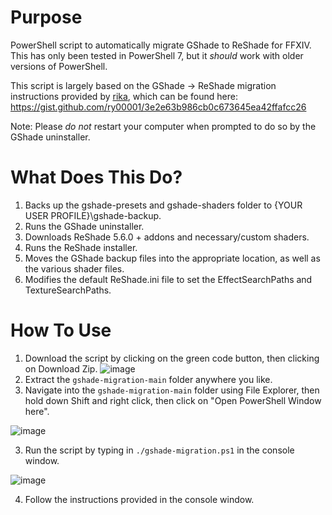 # Purpose
PowerShell script to automatically migrate GShade to ReShade for FFXIV. This has only been tested in PowerShell 7, but it *should* work with older versions of PowerShell.

This script is largely based on the GShade -> ReShade migration instructions provided by [rika](https://twitter.com/lostkagamine), which can be found here: 
https://gist.github.com/ry00001/3e2e63b986cb0c673645ea42ffafcc26

Note: Please *do not* restart your computer when prompted to do so by the GShade uninstaller.

# What Does This Do?
1. Backs up the gshade-presets and gshade-shaders folder to {YOUR USER PROFILE}\gshade-backup.
2. Runs the GShade uninstaller.
3. Downloads ReShade 5.6.0 + addons and necessary/custom shaders.
4. Runs the ReShade installer.
5. Moves the GShade backup files into the appropriate location, as well as the various shader files.
6. Modifies the default ReShade.ini file to set the EffectSearchPaths and TextureSearchPaths.

# How To Use
1. Download the script by clicking on the green code button, then clicking on Download Zip.
![image](https://user-images.githubusercontent.com/50959479/217788175-bbbb478a-3ba6-4170-8e73-0ce23a2719e4.png)
2. Extract the `gshade-migration-main` folder anywhere you like.
3. Navigate into the `gshade-migration-main` folder using File Explorer, then hold down Shift and right click, then click on "Open PowerShell Window here".

![image](https://user-images.githubusercontent.com/50959479/217268541-b8f83957-2823-4d72-b258-1fce1c0dfe58.png)

3. Run the script by typing in `./gshade-migration.ps1` in the console window.

![image](https://user-images.githubusercontent.com/50959479/217268966-39c55952-ec22-4724-9bc9-7dc002fb376b.png)

4. Follow the instructions provided in the console window.
